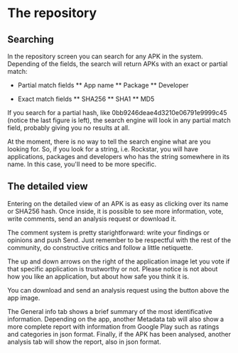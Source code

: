# The repository

## Searching

In the repository screen you can search for any APK in the system. Depending of the fields, the search will return APKs with an exact or partial match:

* Partial match fields
** App name
** Package
** Developer

* Exact match fields
** SHA256
** SHA1
** MD5

If you search for a partial hash, like 0bb9246deae4d3210e06791e9999c45 (notice the last figure is left), the search engine will look in any partial match field, probably giving you no results at all.

At the moment, there is no way to tell the search engine what are you looking for. So, if you look for a string, i.e. Rockstar, you will have applications, packages and developers who has the string somewhere in its name. In this case, you'll need to be more specific.

## The detailed view

Entering on the detailed view of an APK is as easy as clicking over its name or SHA256 hash. Once inside, it is possible to see more information, vote, write comments, send an analysis request or download it.

The comment system is pretty starightforward: write your findings or opinions and push Send. Just remember to be respectful with the rest of the community, do constructive critics and follow a little netiquette. 

The up and down arrows on the right of the application image let you vote if that specific application is trustworthy or not. Please notice is not about how you like an application, but about how safe you think it is. 

You can download and send an analysis request using the button above the app image. 

The General info tab shows a brief summary of the most identificative information. Depending on the app, another Metadata tab will also show a more complete report with information from Google Play such as ratings and categories in json format. Finally, if the APK has been analysed, another analysis tab will show the report, also in json format. 
